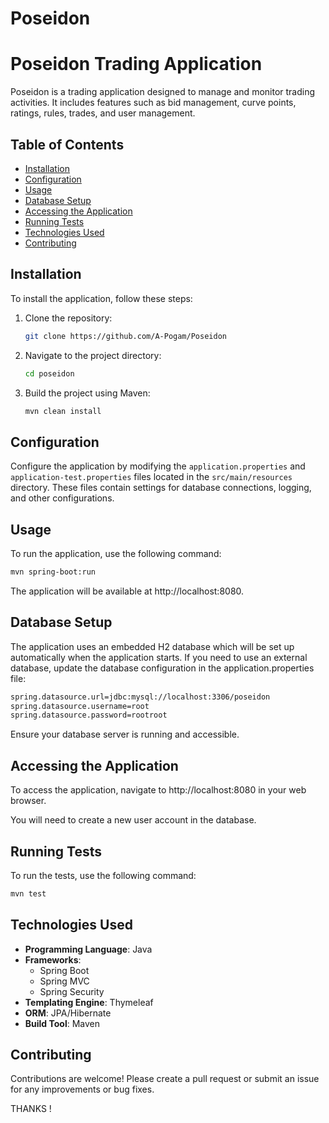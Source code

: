 # Poseidon
# Poseidon Trading Application

Poseidon is a trading application designed to manage and monitor trading activities. It includes features such as bid management, curve points, ratings, rules, trades, and user management.

## Table of Contents
- [Installation](#installation)
- [Configuration](#configuration)
- [Usage](#usage)
- [Database Setup](#database-setup)
- [Accessing the Application](#accessing-the-application)
- [Running Tests](#running-tests)
- [Technologies Used](#technologies-used)
- [Contributing](#contributing)


## Installation

To install the application, follow these steps:

1. Clone the repository:
    ```sh
    git clone https://github.com/A-Pogam/Poseidon
    ```
2. Navigate to the project directory:
    ```sh
    cd poseidon
    ```
3. Build the project using Maven:
    ```sh
    mvn clean install
    ```

## Configuration

Configure the application by modifying the `application.properties` and `application-test.properties` files located in the `src/main/resources` directory. These files contain settings for database connections, logging, and other configurations.

## Usage

To run the application, use the following command:
```sh
mvn spring-boot:run
```
The application will be available at http://localhost:8080.

## Database Setup
The application uses an embedded H2 database which will be set up automatically when the application starts. If you need to use an external database, update the database configuration in the application.properties file:

```sh
spring.datasource.url=jdbc:mysql://localhost:3306/poseidon
spring.datasource.username=root
spring.datasource.password=rootroot
```
Ensure your database server is running and accessible.

## Accessing the Application

To access the application, navigate to http://localhost:8080 in your web browser. 

You will need to create a new user account in the database. 

## Running Tests
To run the tests, use the following command:
```sh
mvn test
```

## Technologies Used
- **Programming Language**: Java
- **Frameworks**:
    - Spring Boot
    - Spring MVC
    - Spring Security
- **Templating Engine**: Thymeleaf
- **ORM**: JPA/Hibernate
- **Build Tool**: Maven

## Contributing
Contributions are welcome! Please create a pull request or submit an issue for any improvements or bug fixes.

THANKS !
